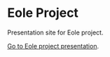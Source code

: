 Eole Project
============

Presentation site for Eole project.

[Go to Eole project presentation](http://eole-io.github.io/eole-project).
